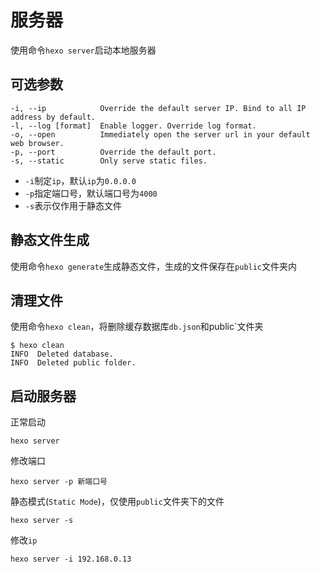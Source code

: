 
# 服务器

使用命令`hexo server`启动本地服务器

## 可选参数

    -i, --ip            Override the default server IP. Bind to all IP address by default.
    -l, --log [format]  Enable logger. Override log format.
    -o, --open          Immediately open the server url in your default web browser.
    -p, --port          Override the default port.
    -s, --static        Only serve static files.

* `-i`制定`ip`，默认`ip`为`0.0.0.0`
* `-p`指定端口号，默认端口号为`4000`
* `-s`表示仅作用于静态文件

## 静态文件生成

使用命令`hexo generate`生成静态文件，生成的文件保存在`public`文件夹内

## 清理文件

使用命令`hexo clean`，将删除缓存数据库`db.json`和public`文件夹

    $ hexo clean
    INFO  Deleted database.
    INFO  Deleted public folder.

## 启动服务器

正常启动

    hexo server

修改端口

    hexo server -p 新端口号

静态模式(`Static Mode`)，仅使用`public`文件夹下的文件

    hexo server -s

修改`ip`

    hexo server -i 192.168.0.13